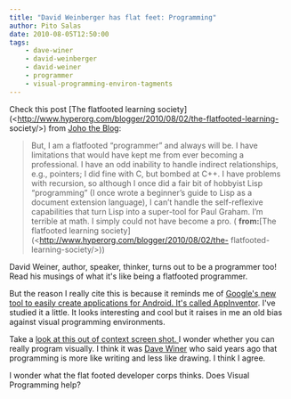 ```yaml
---
title: "David Weinberger has flat feet: Programming"
author: Pito Salas
date: 2010-08-05T12:50:00
tags:
    - dave-winer
    - david-weinberger
    - david-weiner
    - programmer
    - visual-programming-environ-tagments
---
```




Check this post [The flatfooted learning
society](<http://www.hyperorg.com/blogger/2010/08/02/the-flatfooted-learning-
society/>) from [Joho the Blog](<http://www.hyperorg.com/blogger/feed/>):

> But, I am a flatfooted “programmer” and always will be. I have limitations
> that would have kept me from ever becoming a professional. I have an odd
> inability to handle indirect relationships, e.g., pointers; I did fine with
> C, but bombed at C++. I have problems with recursion, so although I once did
> a fair bit of hobbyist Lisp “programming” (I once wrote a beginner’s guide
> to Lisp as a document extension language), I can’t handle the self-reflexive
> capabilities that turn Lisp into a super-tool for Paul Graham. I’m terrible
> at math. I simply could not have become a pro. ( **from:**[The flatfooted
> learning society](<http://www.hyperorg.com/blogger/2010/08/02/the-
> flatfooted-learning-society/>))

David Weiner, author, speaker, thinker, turns out to be a programmer too! Read
his musings of what it's like being a flatfooted programmer.

But the reason I really cite this is because it reminds me of [Google's new
tool to easily create applications for Android. It's called
AppInventor](<http://appinventor.googlelabs.com/about/>). I've studied it a
little. It looks interesting and cool but it raises in me an old bias against
visual programming environments.

Take a [look at this out of context screen shot.
](<http://appinventor.googlelabs.com/learn/tutorials/molemash/MoleMashAssets/MoveMole.png>)I
wonder whether you can really program visually. I think it was [Dave
Winer](<http://www.scripting.com/>) who said years ago that programming is
more like writing and less like drawing. I think I agree.

I wonder what the flat footed developer corps thinks. Does Visual Programming
help?



